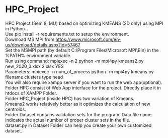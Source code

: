 # HPC_Project
HPC Project (Sem 8, MU) based on optimizing KMEANS (2D only) using MPI in Python.<br/>
Use pip install -r requirements.txt to setup the environment.<br/>
Download MS MPI from https://www.microsoft.com/en-us/download/details.aspx?id=57467 <br/>
Set the MSMPI path (by default C:\Program Files\Microsoft MPI\Bin) in the %PATH% environment variable. <br/>
Run using command: mpiexec -n 2 python -m mpi4py kmeans2.py new_2020_3.xlsx 2 xlsx YES <br/>
Parameters: mpiexec -n num_of_process python -m mpi4py kmeans.py filename clusters type head <br/>
You will also require xampp server if you want to run the web app(optional).<br/>
Folder HPC consist of Web App interface for the project. Directly place it in htdocs of XAMPP Folder.<br/>
Folder HPC_Project (inside HPC) has two variation of Kmeans. <br/>
Kmeans2 works relatively better as it optimizes the calculation of new centroids.<br/>
Folder Dataset contains validation sets for the program. Data file name indicates the actual number of proper cluster sets in the file.<br/>
dataset.py in Dataset Folder can help you create your own customized dataset.
